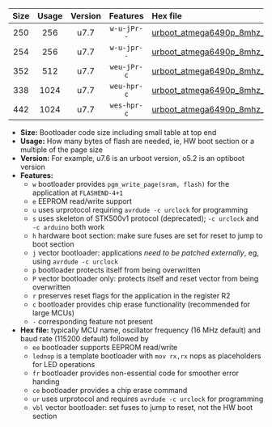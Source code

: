 |Size|Usage|Version|Features|Hex file|
|:-:|:-:|:-:|:-:|:--|
|250|256|u7.7|`w-u-jPr--`|[urboot_atmega6490p_8mhz_1000000bps_lednop_ur_vbl.hex](https://raw.githubusercontent.com/stefanrueger/urboot.hex/main/mcus/atmega6490p/fcpu_8mhz/1000000_bps/urboot_atmega6490p_8mhz_1000000bps_lednop_ur_vbl.hex)|
|254|256|u7.7|`w-u-jpr--`|[urboot_atmega6490p_8mhz_1000000bps_lednop_fr_ur_vbl.hex](https://raw.githubusercontent.com/stefanrueger/urboot.hex/main/mcus/atmega6490p/fcpu_8mhz/1000000_bps/urboot_atmega6490p_8mhz_1000000bps_lednop_fr_ur_vbl.hex)|
|352|512|u7.7|`weu-jPr-c`|[urboot_atmega6490p_8mhz_1000000bps_ee_lednop_fr_ce_ur_vbl.hex](https://raw.githubusercontent.com/stefanrueger/urboot.hex/main/mcus/atmega6490p/fcpu_8mhz/1000000_bps/urboot_atmega6490p_8mhz_1000000bps_ee_lednop_fr_ce_ur_vbl.hex)|
|338|1024|u7.7|`weu-hpr-c`|[urboot_atmega6490p_8mhz_1000000bps_ee_lednop_fr_ce_ur.hex](https://raw.githubusercontent.com/stefanrueger/urboot.hex/main/mcus/atmega6490p/fcpu_8mhz/1000000_bps/urboot_atmega6490p_8mhz_1000000bps_ee_lednop_fr_ce_ur.hex)|
|442|1024|u7.7|`wes-hpr-c`|[urboot_atmega6490p_8mhz_1000000bps_ee_lednop_fr_ce.hex](https://raw.githubusercontent.com/stefanrueger/urboot.hex/main/mcus/atmega6490p/fcpu_8mhz/1000000_bps/urboot_atmega6490p_8mhz_1000000bps_ee_lednop_fr_ce.hex)|

- **Size:** Bootloader code size including small table at top end
- **Usage:** How many bytes of flash are needed, ie, HW boot section or a multiple of the page size
- **Version:** For example, u7.6 is an urboot version, o5.2 is an optiboot version
- **Features:**
  + `w` bootloader provides `pgm_write_page(sram, flash)` for the application at `FLASHEND-4+1`
  + `e` EEPROM read/write support
  + `u` uses urprotocol requiring `avrdude -c urclock` for programming
  + `s` uses skeleton of STK500v1 protocol (deprecated); `-c urclock` and `-c arduino` both work
  + `h` hardware boot section: make sure fuses are set for reset to jump to boot section
  + `j` vector bootloader: applications *need to be patched externally*, eg, using `avrdude -c urclock`
  + `p` bootloader protects itself from being overwritten
  + `P` vector bootloader only: protects itself and reset vector from being overwritten
  + `r` preserves reset flags for the application in the register R2
  + `c` bootloader provides chip erase functionality (recommended for large MCUs)
  + `-` corresponding feature not present
- **Hex file:** typically MCU name, oscillator frequency (16 MHz default) and baud rate (115200 default) followed by
  + `ee` bootloader supports EEPROM read/write
  + `lednop` is a template bootloader with `mov rx,rx` nops as placeholders for LED operations
  + `fr` bootloader provides non-essential code for smoother error handing
  + `ce` bootloader provides a chip erase command
  + `ur` uses urprotocol and requires `avrdude -c urclock` for programming
  + `vbl` vector bootloader: set fuses to jump to reset, not the HW boot section
